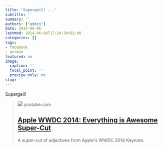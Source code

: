 ```yaml
---
title: 'Supergeil! ...'
subtitle: ''
summary: ''
authors: ["admin"]
date: 2014-06-06
lastmod: 2014-06-06T17:24:39+02:00
categories: []
tags:
- facebook
- german
featured: no
image:
  caption: ''
  focal_point: ''
  preview_only: no
slug: ''
---
```

Supergeil!
> [![](https://i.ytimg.com/vi/a-aInwhZBo8/maxresdefault.jpg)](https://www.youtube.com/watch?v=a-aInwhZBo8)
> youtube.com
> ## [Apple WWDC 2014: Everything is Awesome Super-Cut](https://www.youtube.com/watch?v=a-aInwhZBo8)
>
>A super-cut of adjectives from Apple's WWDC 2014 Keynote.


